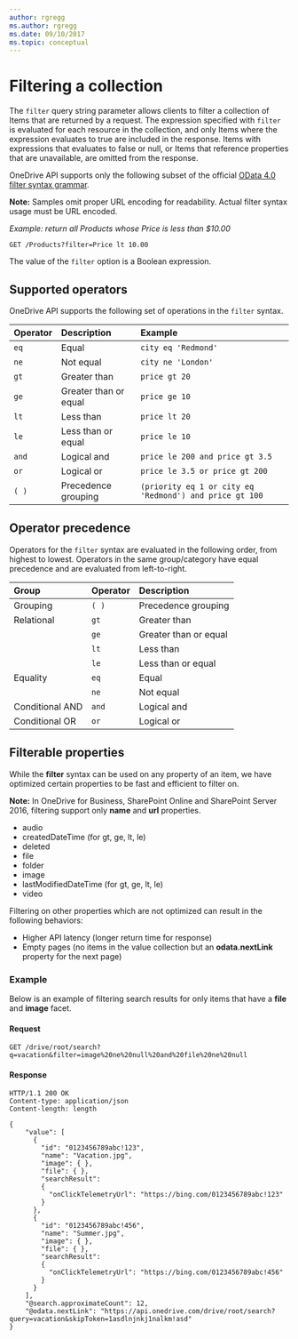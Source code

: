 ```yaml
---
author: rgregg
ms.author: rgregg
ms.date: 09/10/2017
ms.topic: conceptual
---
```

# Filtering a collection

The `filter` query string parameter allows clients to filter a collection of
Items that are returned by a request. The expression specified with `filter`
is evaluated for each resource in the collection, and only Items where the
expression evaluates to true are included in the response. Items with
expressions that evaluates to false or null, or Items that reference properties
that are unavailable, are omitted from the response.

OneDrive API supports only the following subset of the official [OData 4.0 filter syntax grammar][odata-filter-grammar].

**Note:** Samples omit proper URL encoding for readability.
Actual filter syntax usage must be URL encoded.

_Example: return all Products whose Price is less than $10.00_

```http
GET /Products?filter=Price lt 10.00
```

The value of the `filter` option is a Boolean expression.

## Supported operators

OneDrive API supports the following set of operations in the `filter` syntax.

| Operator | Description           | Example                                                 |
|:---------|:----------------------|:--------------------------------------------------------|
| `eq`     | Equal                 | `city eq 'Redmond'`                                     |
| `ne`     | Not equal             | `city ne 'London'`                                      |
| `gt`     | Greater than          | `price gt 20`                                           |
| `ge`     | Greater than or equal | `price ge 10`                                           |
| `lt`     | Less than             | `price lt 20`                                           |
| `le`     | Less than or equal    | `price le 10`                                           |
| `and`    | Logical and           | `price le 200 and price gt 3.5`                         |
| `or`     | Logical or            | `price le 3.5 or price gt 200`                          |
| `( )`    | Precedence grouping   | `(priority eq 1 or city eq 'Redmond') and price gt 100` |

## Operator precedence

Operators for the `filter` syntax are evaluated in the following order, from
highest to lowest. Operators in the same group/category have equal precedence
and are evaluated from left-to-right.

| Group           | Operator | Description           |
|:----------------|:---------|:----------------------|
| Grouping        | `( )`    | Precedence grouping   |
| Relational      | `gt`     | Greater than          |
|                 | `ge`     | Greater than or equal |
|                 | `lt`     | Less than             |
|                 | `le`     | Less than or equal    |
| Equality        | `eq`     | Equal                 |
|                 | `ne`     | Not equal             |
| Conditional AND | `and`    | Logical and           |
| Conditional OR  | `or`     | Logical or            |

## Filterable properties

While the **filter** syntax can be used on any property of an item, we have
optimized certain properties to be fast and efficient to filter on.

**Note:** In OneDrive for Business, SharePoint Online and SharePoint Server 2016, filtering support only **name** and **url** properties.

* audio
* createdDateTime (for gt, ge, lt, le)
* deleted
* file
* folder
* image
* lastModifiedDateTime (for gt, ge, lt, le)
* video

Filtering on other properties which are not optimized can result in the following
behaviors:

* Higher API latency (longer return time for response)
* Empty pages (no items in the value collection but an **odata.nextLink**
  property for the next page)

### Example

Below is an example of filtering search results for only items that have a
**file** and **image** facet.

#### Request

<!-- { "blockType": "request", "name": "filtering-image-file", "scopes": "files.read service.onedrive", "target": "action" } -->

```
GET /drive/root/search?q=vacation&filter=image%20ne%20null%20and%20file%20ne%20null
```

#### Response

<!-- { "blockType": "response", "@odata.type": "oneDrive.item", "isCollection": true, "truncated": true } -->

```http
HTTP/1.1 200 OK
Content-type: application/json
Content-length: length

{
    "value": [
      {
        "id": "0123456789abc!123",
        "name": "Vacation.jpg",
        "image": { },
        "file": { },
        "searchResult":
        {
          "onClickTelemetryUrl": "https://bing.com/0123456789abc!123"
        }
      },
      {
        "id": "0123456789abc!456",
        "name": "Summer.jpg",
        "image": { },
        "file": { },
        "searchResult":
        {
          "onClickTelemetryUrl": "https://bing.com/0123456789abc!456"
        }
      }
    ],
    "@search.approximateCount": 12,
    "@odata.nextLink": "https://api.onedrive.com/drive/root/search?query=vacation&skipToken=1asdlnjnkj1nalkm!asd"
}
```

[odata-filter-grammar]: http://docs.oasis-open.org/odata/odata/v4.0/errata02/os/complete/part1-protocol/odata-v4.0-errata02-os-part1-protocol-complete.html#_Toc406398301

<!-- {
  "type": "#page.annotation",
  "description": "Filter the results of a collection based on values for properties of items returned.",
  "keywords": "search,filter,restrict,limit,query,items,files",
  "section": "documentation",
  "tocPath": "Items/Filter"
} -->
